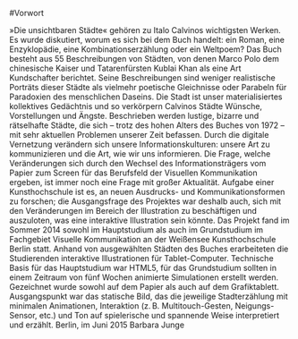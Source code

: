 #Vorwort

»Die unsichtbaren Städte« gehören zu Italo Calvinos wichtigsten Werken. Es wurde diskutiert, worum es sich bei dem Buch handelt: ein Roman, eine Enzyklopädie, eine Kombinationserzählung oder ein Weltpoem? Das Buch besteht aus 55 Beschreibungen von Städten, von denen Marco Polo dem chinesische Kaiser und Tatarenfürsten Kublai Khan ­als eine Art Kundschafter berichtet. Seine Beschreibungen sind weniger realistische Porträts dieser Städte als vielmehr poetische Gleichnisse oder Parabeln für Paradoxien des menschlichen Daseins. Die Stadt ist unser materialisiertes kollektives Gedächtnis und so verkörpern Calvinos Städte Wünsche, Vorstellungen und Ängste. Beschrieben werden lustige, bizarre und rätselhafte Städte, die sich – trotz des hohen Alters des Buches von 1972 – mit sehr aktuellen Problemen unserer Zeit befassen. 
Durch die digitale Vernetzung verändern sich unsere Informationskulturen: unsere Art zu kommunizieren und die Art, wie wir uns informieren. Die Frage, welche Veränderungen sich durch den Wechsel des Informationsträgers vom Papier zum Screen für das Berufsfeld der Visuellen Kommunikation ergeben, ist immer noch eine Frage mit großer Aktualität. Aufgabe einer Kunsthochschule ist es, an neuen Ausdrucks- und Kommunikationsformen zu forschen; die Ausgangsfrage des Projektes war deshalb auch, sich mit den Veränderungen im Bereich der Illustration zu beschäftigen und auszuloten, was eine interaktive Illustration sein könnte.
Das Projekt fand im Sommer 2014 sowohl im Hauptstudium als auch im Grundstudium im Fachgebiet Visuelle Kommunikation an der Weißensee Kunsthochschule Berlin statt. Anhand von ausgewählten Städten des Buches ­erarbeiteten die Studierenden interaktive Illustrationen für Tablet-Computer. Technische Basis für das Hauptstudium war HTML5, für das Grundstudium sollten in einem Zeitraum von fünf Wochen animierte Simulationen erstellt werden. Gezeichnet wurde sowohl auf dem Papier als auch auf dem Grafiktablett. Ausgangspunkt war das statische Bild, das die jeweilige Stadterzählung mit minimalen Animationen, Interaktion (z. B. Multitouch-Gesten, Neigungs-Sensor, etc.) und Ton auf spielerische und spannende Weise interpretiert und erzählt. 
Berlin, im Juni 2015
Barbara Junge